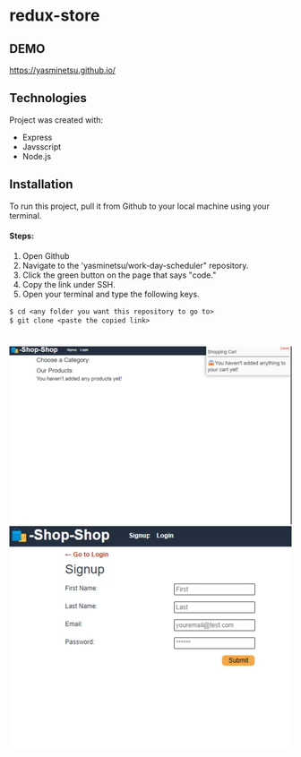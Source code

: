 # redux-store

## DEMO

https://yasminetsu.github.io/


## Technologies

Project was created with:
* Express
* Javsscript
* Node.js

## Installation

To run this project, pull it from Github to your local machine using your terminal.
   
#### Steps: 

1. Open Github
2. Navigate to the 'yasminetsu/work-day-scheduler" repository. 
3. Click the green button on the page that says "code."
4. Copy the link under SSH. 
5. Open your terminal and type the following keys.

```
$ cd <any folder you want this repository to go to>
$ git clone <paste the copied link>
```
#


  <img src="./client/src/assets/6 (1).png">
  <img src="./client/src/assets/6 (2).png">
